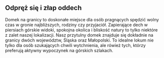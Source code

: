 ## Odpręż się i złap oddech

Domek na granicy to doskonałe miejsce dla osób pragnących spędzić wolny czas w gronie najbliższych, rodziny czy przyjaciół. Zapierające dech w piersiach górskie widoki, spokojna okolica i bliskość natury to tylko niektóre z zalet naszej lokalizacji. Nasz przytulny domek znajduje się dokładnie na granicy dwóch województw, Śląska oraz Małopolski. To idealne lokum nie tylko dla osób szukających chwili wytchnienia, ale rówież tych, którzy preferują aktywny wypoczynek na górskich szlakach.

&nbsp;
&nbsp;
